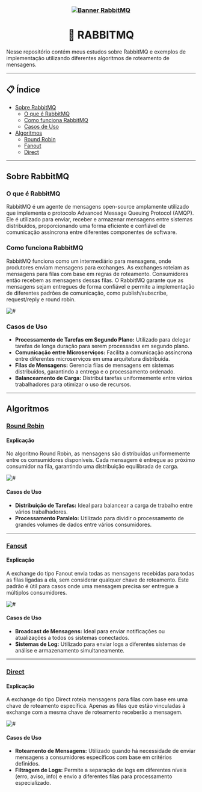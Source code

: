 <h3 align="center">
    <a href="https://www.rabbitmq.com/docs"><img alt="Banner RabbitMQ" title="RabbitMQ" src="https://taking.com.br/wp-content/uploads/2024/05/RabbitMQ-1.jpg" /></a>
</h3>

<h1 align="center">🐰 RABBITMQ</h1>

Nesse repositório contém meus estudos sobre RabbitMQ e exemplos de implementação utilizando diferentes algoritmos de roteamento de mensagens.

---

## 📋 Índice
- [Sobre RabbitMQ](#sobre-rabbitmq)
  - [O que é RabbitMQ](#o-que-é-rabbitmq)
  - [Como funciona RabbitMQ](#como-funciona-rabbitmq)
  - [Casos de Uso](#casos-de-uso)
- [Algoritmos](#algoritmos)
  - [Round Robin](#round-robin)
  - [Fanout](#fanout)
  - [Direct](#direct)

---

## Sobre RabbitMQ

### O que é RabbitMQ
RabbitMQ é um agente de mensagens open-source amplamente utilizado que implementa o protocolo Advanced Message Queuing Protocol (AMQP). Ele é utilizado para enviar, receber e armazenar mensagens entre sistemas distribuídos, proporcionando uma forma eficiente e confiável de comunicação assíncrona entre diferentes componentes de software.

### Como funciona RabbitMQ
RabbitMQ funciona como um intermediário para mensagens, onde produtores enviam mensagens para exchanges. As exchanges roteiam as mensagens para filas com base em regras de roteamento. Consumidores então recebem as mensagens dessas filas. O RabbitMQ garante que as mensagens sejam entregues de forma confiável e permite a implementação de diferentes padrões de comunicação, como publish/subscribe, request/reply e round robin.

<img alt="#" title="RabbitMQ" src="https://firebasestorage.googleapis.com/v0/b/uploads-58ebc.appspot.com/o/RabbitMQ.png?alt=media&token=826c8393-1adb-491d-8ab3-5fc53f56cb1a" />

### Casos de Uso
- **Processamento de Tarefas em Segundo Plano:** Utilizado para delegar tarefas de longa duração para serem processadas em segundo plano.
- **Comunicação entre Microserviços:** Facilita a comunicação assíncrona entre diferentes microserviços em uma arquitetura distribuída.
- **Filas de Mensagens:** Gerencia filas de mensagens em sistemas distribuídos, garantindo a entrega e o processamento ordenado.
- **Balanceamento de Carga:** Distribui tarefas uniformemente entre vários trabalhadores para otimizar o uso de recursos.

---

## Algoritmos

### [Round Robin](https://github.com/Paulo-Ricard0/RabbitMQ-Estudos/tree/main/RMQ-Round-Robin)

#### Explicação
No algoritmo Round Robin, as mensagens são distribuídas uniformemente entre os consumidores disponíveis. Cada mensagem é entregue ao próximo consumidor na fila, garantindo uma distribuição equilibrada de carga.

<img alt="#" title="RabbitMQ-Round-Robin" src="https://firebasestorage.googleapis.com/v0/b/uploads-58ebc.appspot.com/o/RabbitMQ-Round-Robin.png?alt=media&token=c20d54c6-7996-4496-951c-feca3045f295" />

#### Casos de Uso
- **Distribuição de Tarefas:** Ideal para balancear a carga de trabalho entre vários trabalhadores.
- **Processamento Paralelo:** Utilizado para dividir o processamento de grandes volumes de dados entre vários consumidores.

---

### [Fanout](https://github.com/Paulo-Ricard0/RabbitMQ-Estudos/tree/main/RMQ-Fanout)

#### Explicação
A exchange do tipo Fanout envia todas as mensagens recebidas para todas as filas ligadas a ela, sem considerar qualquer chave de roteamento. Este padrão é útil para casos onde uma mensagem precisa ser entregue a múltiplos consumidores.

<img alt="#" title="RabbitMQ-Fanout" src="https://firebasestorage.googleapis.com/v0/b/uploads-58ebc.appspot.com/o/RabbitMQ-Fanout.png?alt=media&token=968e9e13-e6f1-4135-91d2-2e6681b76599" />

#### Casos de Uso
- **Broadcast de Mensagens:** Ideal para enviar notificações ou atualizações a todos os sistemas conectados.
- **Sistemas de Log:** Utilizado para enviar logs a diferentes sistemas de análise e armazenamento simultaneamente.

---

### [Direct](https://github.com/Paulo-Ricard0/RabbitMQ-Estudos/tree/main/RMQ-Direct)

#### Explicação
A exchange do tipo Direct roteia mensagens para filas com base em uma chave de roteamento específica. Apenas as filas que estão vinculadas à exchange com a mesma chave de roteamento receberão a mensagem.

<img alt="#" title="RabbitMQ-Direct" src="https://firebasestorage.googleapis.com/v0/b/uploads-58ebc.appspot.com/o/RabbitMQ-Direct.png?alt=media&token=4b7ff07c-1e08-43c4-8185-9411b9a9bc0c" />

#### Casos de Uso
- **Roteamento de Mensagens:** Utilizado quando há necessidade de enviar mensagens a consumidores específicos com base em critérios definidos.
- **Filtragem de Logs:** Permite a separação de logs em diferentes níveis (erro, aviso, info) e envio a diferentes filas para processamento especializado.
